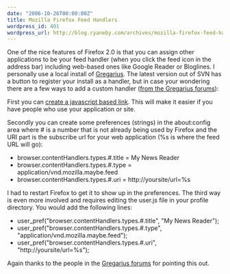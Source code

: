 ```yaml
---
date: "2006-10-26T00:00:00Z"
title: Mozilla Firefox Feed Handlers
wordpress_id: 401
wordpress_url: http://blog.ryaneby.com/archives/mozilla-firefox-feed-handlers/
---
```

One of the nice features of Firefox 2.0 is that you can assign other applications to be your feed handler (when you click the feed icon in the address bar) including web-based ones like Google Reader or Bloglines. I personally use a local install of <a href="http://gregarius.net/">Gregarius</a>. The latest version out of SVN has a button to register your install as a handler, but in case your wondering there are a few ways to add a custom handler (<a href="http://forums.gregarius.net/comments.php?DiscussionID=455">from the Gregarius forums</a>):

First you can <a href="http://developer.mozilla.org/en/docs/DOM:window.navigator.registerContentHandler">create a javascript based link</a>. This will make it easier if you have people who use your application or site.

Secondly you can create some preferences (strings) in the about:config area where # is a number that is not already being used by Firefox and the URI part is the subscribe url for your web application (%s is where the feed URL will go):

<ul>
<li>browser.contentHandlers.types.#.title = My News Reader</li>
<li>browser.contentHandlers.types.#.type = application/vnd.mozilla.maybe.feed</li>
<li>browser.contentHandlers.types.#.uri = http://yoursite/url=%s</li>
</ul>

I had to restart Firefox to get it to show up in the preferences. The third way is even more involved and requires editing the user.js file in your profile directory. You would add the following lines:

<ul>
<li>user_pref("browser.contentHandlers.types.#.title", "My News Reader");</li>
<li>user_pref("browser.contentHandlers.types.#.type", "application/vnd.mozilla.maybe.feed");</li>
<li>user_pref("browser.contentHandlers.types.#.uri", "http://yoursite/url=%s");</li>
</ul>

Again thanks to the people in the <a href="http://forums.gregarius.net/comments.php?DiscussionID=455">Gregarius forums</a> for pointing this out.
